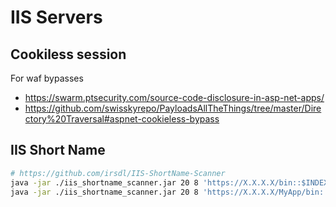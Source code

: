 # IIS Servers

## Cookiless session

For waf bypasses

* https://swarm.ptsecurity.com/source-code-disclosure-in-asp-net-apps/
* https://github.com/swisskyrepo/PayloadsAllTheThings/tree/master/Directory%20Traversal#aspnet-cookieless-bypass

## IIS Short Name

```bash
# https://github.com/irsdl/IIS-ShortName-Scanner
java -jar ./iis_shortname_scanner.jar 20 8 'https://X.X.X.X/bin::$INDEX_ALLOCATION/'
java -jar ./iis_shortname_scanner.jar 20 8 'https://X.X.X.X/MyApp/bin::$INDEX_ALLOCATION/'
```
